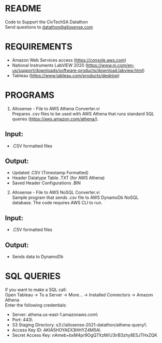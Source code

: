 # README
Code to Support the CivTechSA Datathon\
Send questions to datathon@allosense.com

# REQUIREMENTS
- Amazon Web Services access (https://console.aws.com)
- National Instruments LabVIEW 2020 (https://www.ni.com/en-us/support/downloads/software-products/download.labview.html)
- Tableau (https://www.tableau.com/products/desktop)

# PROGRAMS
1. Allosense - File to AWS Athena Converter.vi\
  Prepares .csv files to be used with AWS Athena that runs standard SQL queries (https://aws.amazon.com/athena/).
## Input:
  - .CSV formatted files
## Output:
  - Updated .CSV (Timestamp Formatted)
  - Header Datatype Table .TXT (for AWS Athena)
  - Saved Header Configurations .BIN

2. Allosense - File to AWS NoSQL Converter.vi\
  Sample program that sends .csv file to AWS DynamoDb NoSQL database. The code requires AWS CLI to run.
## Input:
  - .CSV formatted files
##  Output:
  - Sends data to DynamoDb

# SQL QUERIES
If you want to make a SQL call:\
  Open Tableau -> To a Server -> More... -> Installed Connectors -> Amazon Athena\
Enter the following credentials:
- Server:               athena.us-east-1.amazonaws.com\
- Port:                 443\
- S3 Staging Directory: s3://allosense-2021-datathon/athena-query/\
- Access Key ID:        AKIA5HOYAEX3HHYZ4M5A\
- Secret Access Key:    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
